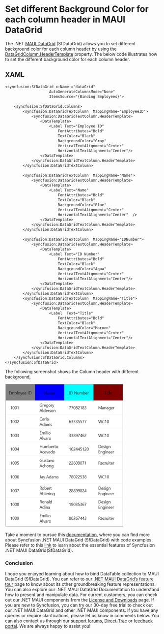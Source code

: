 # Set different Background Color for each column header in MAUI DataGrid
The .NET [MAUI DataGrid](https://www.syncfusion.com/maui-controls/maui-datagrid) (SfDataGrid)  allows you to set different background color for each column header by using the [DataGridColumn.HeaderTemplate](https://help.syncfusion.com/cr/maui/Syncfusion.Maui.DataGrid.DataGridColumn.html#Syncfusion_Maui_DataGrid_DataGridColumn_HeaderTemplate) property.
The below code illustrates how to set the different background color for each column header.

## XAML
```XAML
<syncfusion:SfDataGrid x:Name ="dataGrid"
                    AutoGenerateColumnsMode="None"
                    ItemsSource="{Binding Employees}">

    <syncfusion:SfDataGrid.Columns>
        <syncfusion:DataGridTextColumn  MappingName="EmployeeID">
            <syncfusion:DataGridTextColumn.HeaderTemplate>
                <DataTemplate>
                    <Label Text="Employee ID"
                        FontAttributes="Bold"
                        TextColor="Black" 
                        BackgroundColor="Gray" 
                        VerticalTextAlignment="Center" 
                        HorizontalTextAlignment="Center"/>
                </DataTemplate>
            </syncfusion:DataGridTextColumn.HeaderTemplate>
        </syncfusion:DataGridTextColumn>

        <syncfusion:DataGridTextColumn  MappingName="Name">
            <syncfusion:DataGridTextColumn.HeaderTemplate>
                <DataTemplate>
                    <Label Text="Name" 
                        FontAttributes="Bold" 
                        TextColor="Black" 
                        BackgroundColor="Blue" 
                        VerticalTextAlignment="Center" 
                        HorizontalTextAlignment="Center"  />
                </DataTemplate>
            </syncfusion:DataGridTextColumn.HeaderTemplate>
        </syncfusion:DataGridTextColumn>

        <syncfusion:DataGridTextColumn  MappingName="IDNumber">
            <syncfusion:DataGridTextColumn.HeaderTemplate>
                <DataTemplate>
                    <Label Text="ID Number" 
                        FontAttributes="Bold" 
                        TextColor="Black" 
                        BackgroundColor="Aqua" 
                        VerticalTextAlignment="Center" 
                        HorizontalTextAlignment="Center"/>
                </DataTemplate>
            </syncfusion:DataGridTextColumn.HeaderTemplate>
        </syncfusion:DataGridTextColumn>
        <syncfusion:DataGridTextColumn  MappingName="Title">
            <syncfusion:DataGridTextColumn.HeaderTemplate>
                <DataTemplate>
                    <Label  Text="Title" 
                        FontAttributes="Bold" 
                        TextColor="Black" 
                        BackgroundColor="Maroon" 
                        VerticalTextAlignment="Center" 
                        HorizontalTextAlignment="Center"/>
                </DataTemplate>
            </syncfusion:DataGridTextColumn.HeaderTemplate>
        </syncfusion:DataGridTextColumn>
    </syncfusion:SfDataGrid.Columns>
</syncfusion:SfDataGrid>
```
The following screenshot shows the Column header with different background,

![different Background Color for each column header in SfDataGrid](ColumnHeaderWithDifferentBackground.png)

Take a moment to pursue this [documentation](https://help.syncfusion.com/maui/datagrid/overview), where you can find more about Syncfusion .NET MAUI DataGrid (SfDataGrid) with code examples.
Please refer to this [link](https://www.syncfusion.com/maui-controls/maui-datagrid) to learn about the essential features of Syncfusion .NET MAUI DataGrid(SfDataGrid).
### Conclusion
I hope you enjoyed learning about how to bind DataTable collection to MAUI DataGrid (SfDataGrid).
You can refer to our [.NET MAUI DataGrid’s feature tour](https://www.syncfusion.com/maui-controls/maui-datagrid) page to know about its other groundbreaking feature representations. You can also explore our .NET MAUI DataGrid Documentation to understand how to present and manipulate data.
For current customers, you can check out our .NET MAUI components from the [License and Downloads](https://www.syncfusion.com/account/downloads) page. If you are new to Syncfusion, you can try our 30-day free trial to check out our .NET MAUI DataGrid and other .NET MAUI components.
If you have any queries or require clarifications, please let us know in comments below. You can also contact us through our [support forums](https://www.syncfusion.com/forums), [Direct-Trac](https://support.syncfusion.com/account/login?ReturnUrl=%2Faccount%2Fconnect%2Fauthorize%2Fcallback%3Fclient_id%3Dc54e52f3eb3cde0c3f20474f1bc179ed%26redirect_uri%3Dhttps%253A%252F%252Fsupport.syncfusion.com%252Fagent%252Flogincallback%26response_type%3Dcode%26scope%3Dopenid%2520profile%2520agent.api%2520integration.api%2520offline_access%2520kb.api%26state%3D8db41f98953a4d9ba40407b150ad4cf2%26code_challenge%3DvwHoT64z2h21eP_A9g7JWtr3vp3iPrvSjfh5hN5C7IE%26code_challenge_method%3DS256%26response_mode%3Dquery) or [feedback portal](https://www.syncfusion.com/feedback/maui?control=sfdatagrid). We are always happy to assist you!

